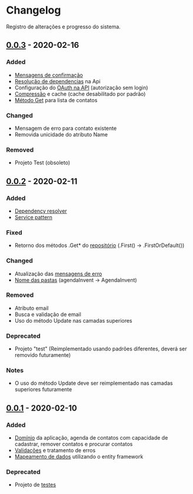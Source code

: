 # Changelog

Registro de alterações e progresso do sistema.

## [0.0.3] - 2020-02-16

### Added

- [Mensagens de confirmação]
- [Resolução de dependencias] na Api
- Configuração do [OAuth na API] (autorização sem login)
- [Compressão] e cache (cache desabilitado por padrão)
- [Método Get] para lista de contatos

### Changed

- Mensagem de erro para contato existente
- Removida unicidade do atributo Name

### Removed

- Projeto Test (obsoleto)

## [0.0.2] - 2020-02-11

### Added

- [Dependency resolver]
- [Service pattern]

### Fixed

- Retorno dos métodos .Get* do [repositório](https://github.com/lucasdemoraesc/agenda-invent/blob/master/AgendaInvent.Infrastructure/Repositories/ContactRepository.cs) (.First() -> .FirstOrDefault())

### Changed

- Atualização das [mensagens de erro]
- [Nome das pastas] (agendaInvent -> AgendaInvent)

### Removed

- Atributo email
- Busca e validação de email
- Uso do método Update nas camadas superiores

### Deprecated
- Projeto "test" (Reimplementado usando padrões diferentes, deverá ser removido futuramente)

### Notes

- O uso do método Update deve ser reimplementado nas camadas superiores futuramente

## [0.0.1] - 2020-02-10

### Added

- [Domínio] da aplicação, agenda de contatos com capacidade de cadastrar, remover contatos e procurar contatos
- [Validações] e tratamento de erros
- [Mapeamento de dados] utilizando o entity framework

### Deprecated

- Projeto de [testes]

[0.0.1]: https://github.com/lucasdemoraesc/agenda-invent/releases/tag/v0.0.1
[0.0.2]: https://github.com/lucasdemoraesc/agenda-invent/compare/v0.0.1...v0.0.2
[0.0.3]: https://github.com/lucasdemoraesc/agenda-invent/compare/v0.0.2...v0.0.3

[Dependency resolver]: https://github.com/lucasdemoraesc/agenda-invent/blob/master/AgendaInvent.Startup/DependencyResolver.cs
[Service pattern]: https://github.com/lucasdemoraesc/agenda-invent/blob/master/AgendaInvent.Business/Services/ContactService.cs
[mensagens de erro]: https://github.com/lucasdemoraesc/agenda-invent/tree/master/AgendaInvent.Common/Resources
[Nome das pastas]: https://github.com/lucasdemoraesc/agenda-invent
[Domínio]: https://github.com/lucasdemoraesc/agenda-invent/tree/master/AgendaInvent.Domain
[Validações]: https://github.com/lucasdemoraesc/agenda-invent/tree/master/AgendaInvent.Common
[Mapeamento de dados]: https://github.com/lucasdemoraesc/agenda-invent/tree/master/AgendaInvent.Infrastructure/Data
[testes]: https://github.com/lucasdemoraesc/agenda-invent/tree/master/AgendaInvent.Test
[Mensagens de confirmação]: https://github.com/lucasdemoraesc/agenda-invent/tree/master/AgendaInvent.Common/Resources
[Resolução de dependencias]: https://github.com/lucasdemoraesc/agenda-invent/blob/master/AgendaInvent.Api/Helpers/UnityResolver.cs
[OAuth na API]: https://github.com/lucasdemoraesc/agenda-invent/blob/master/AgendaInvent.Api/Security/AuthorizationServerProvider.cs
[Compressão]: https://github.com/lucasdemoraesc/agenda-invent/blob/master/AgendaInvent.Api/Helpers/CompressionHelper.cs
[Método Get]: https://github.com/lucasdemoraesc/agenda-invent/blob/master/AgendaInvent.Api/Controllers/ContactsController.cs
